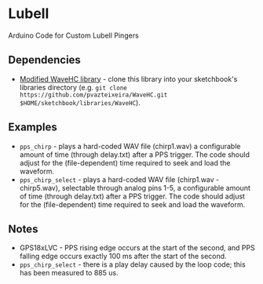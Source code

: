 # Lubell
Arduino Code for Custom Lubell Pingers

## Dependencies

* [Modified WaveHC library](https://github.com/pvazteixeira/WaveHC) - clone this library into your sketchbook's libraries directory (e.g. `git clone https://github.com/pvazteixeira/WaveHC.git $HOME/sketchbook/libraries/WaveHC`).


## Examples

* `pps_chirp` - plays a hard-coded WAV file (chirp1.wav) a configurable amount of time (through delay.txt) after a PPS trigger. The code should adjust for the (file-dependent) time required to seek and load the waveform.
* `pps_chirp_select` - plays a hard-coded WAV file (chirp1.wav - chirp5.wav), selectable through analog pins 1-5, a configurable amount of time (through delay.txt)  after a PPS trigger. The code should adjust for the (file-dependent) time required to seek and load the waveform.

## Notes

* GPS18xLVC - PPS rising edge occurs at the start of the second, and PPS falling edge occurs exactly 100 ms after the start of the second.
* `pps_chirp_select` - there is a play delay caused by the loop code; this has been measured to 885 us.
